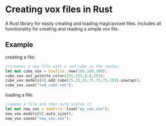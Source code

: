 # Creating vox files in Rust
A Rust library for easily creating and loading magicavoxel files. Includes all functionality for creating and reading a simple vox file.

## Example
creating a file:
```rust
//creates a vox file with a red cube in the center.
let mut cube_vox = Voxfile::new(100,100,100);
cube_vox.set_palette_color(255,255,0,0,255);
cube_vox.models[0].add_cube(25,25,25,75,75,75,255).unwrap();
cube_vox.save("red_cube.vox");
```

loading a file:
```rust
//opens a file and then auto scales it
let mut new_vox = VoxFile::load("my_vox.vox");
new_vox.models[0].auto_size();
new_vox.savee("new_vox.vox");
```
